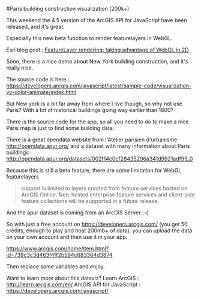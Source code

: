 #Paris building construction visualization (200k+)

This weekend the 4.5 version of the ArcGIS API for JavaScript have been released, and it's great.

Especially this new beta function to render featurelayers in WebGL.

Esri blog post : [FeatureLayer rendering: taking advantage of WebGL in 2D](https://blogs.esri.com/esri/arcgis/2017/09/29/featurelayer-taking-advantage-of-webgl-2d/)

Sooo, there is a nice demo about New York building construction, and it's really nice.

The source code is here : https://developers.arcgis.com/javascript/latest/sample-code/visualization-vv-color-animate/index.html

But New york is a bit far away from where I live though, so why not use Paris? With a lot of historical buildings going way earlier than 1800?

There is the source code for the app, so all you need to do to make a nice Paris map is just to find some building data.


There is a great opendata website from l'Atelier parisien d'urbanisme
http://opendata.apur.org/ and a dataset with many information about Paris buildings : http://opendata.apur.org/datasets/002f14c0cf28435296a341d9921adf99_0

Because this is still a beta feature, there are some limitation for WebGL featurelayers
> support is limited to layers created from feature services hosted on ArcGIS Online. Non-hosted enterprise feature services and client-side feature collections will be supported in a future release.

And the apur dataset is coming from an ArcGIS Server :-(

So with just a free account on https://developers.arcgis.com/ (you get 50 credits, enough to play and host 200mb+ of data), you can upload the data on your own account and then use it in your app.

https://www.arcgis.com/home/item.html?id=739c3c3d463f4ff2b594c683364d3874


Then replace some variables and enjoy.


Want to learn more about this dataviz?
Learn ArcGIS : http://learn.arcgis.com/en/
ArcGIS API for JavaScript : https://developers.arcgis.com/javascript/
